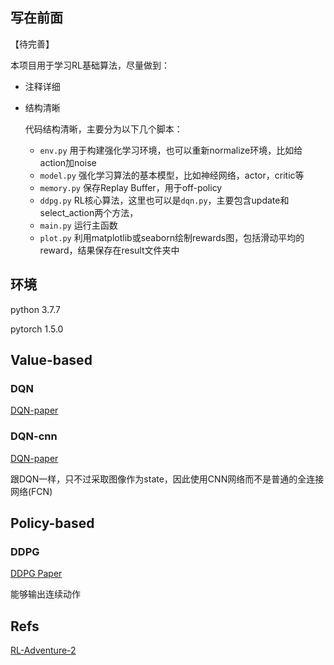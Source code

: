 

## 写在前面

【待完善】

本项目用于学习RL基础算法，尽量做到：

* 注释详细
* 结构清晰
  
  代码结构清晰，主要分为以下几个脚本：

  * ```env.py``` 用于构建强化学习环境，也可以重新normalize环境，比如给action加noise
  * ```model.py``` 强化学习算法的基本模型，比如神经网络，actor，critic等
  * ```memory.py``` 保存Replay Buffer，用于off-policy
  * ```ddpg.py``` RL核心算法，这里也可以是```dqn.py```，主要包含update和select_action两个方法，
  * ```main.py``` 运行主函数
  * ```plot.py``` 利用matplotlib或seaborn绘制rewards图，包括滑动平均的reward，结果保存在result文件夹中

## 环境

python 3.7.7

pytorch 1.5.0

## Value-based 

### DQN

[DQN-paper](https://www.cs.toronto.edu/~vmnih/docs/dqn.pdf)


### DQN-cnn

[DQN-paper](https://www.cs.toronto.edu/~vmnih/docs/dqn.pdf)

跟DQN一样，只不过采取图像作为state，因此使用CNN网络而不是普通的全连接网络(FCN)

## Policy-based

### DDPG

[DDPG Paper](https://arxiv.org/abs/1509.02971)

能够输出连续动作

## Refs


[RL-Adventure-2](https://github.com/higgsfield/RL-Adventure-2)